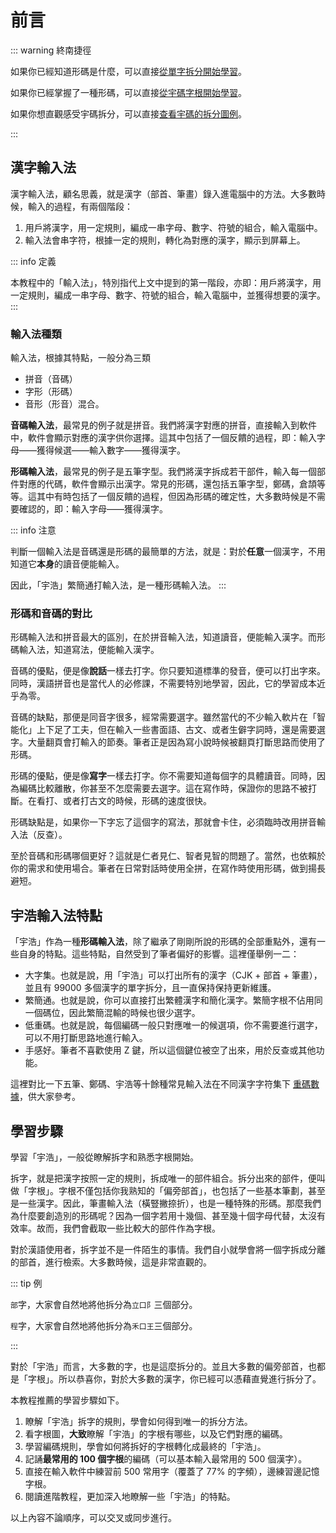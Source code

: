 <script setup>
import Chaifen from '@/chaifen/Chaifen.vue'
</script>

# 前言

::: warning 終南捷徑

如果你已經知道形碼是什麼，可以直接[從單字拆分開始學習](./division)。

如果你已經掌握了一種形碼，可以直接[從宇碼字根開始學習](./division)。

如果你想直觀感受宇碼拆分，可以直接[查看宇碼的拆分圖例](./examples)。

:::

## 漢字輸入法

<div class="flex justify-left flex-wrap">
<Chaifen char='漢' :parts='[3,3,1,3,4]' />
<Chaifen char='字' :parts='[3,3]' />
<Chaifen char='輸' :parts='[7,2,1,4,2]' />
<Chaifen char='入' :parts='[2]' />
</div>

漢字輸入法，顧名思義，就是漢字（部首、筆畫）錄入進電腦中的方法。大多數時候，輸入的過程，有兩個階段：

1. 用戶將漢字，用一定規則，編成一串字母、數字、符號的組合，輸入電腦中。
2. 輸入法會串字符，根據一定的規則，轉化為對應的漢字，顯示到屏幕上。

::: info 定義

本教程中的「輸入法」，特別指代上文中提到的第一階段，亦即：用戶將漢字，用一定規則，編成一串字母、數字、符號的組合，輸入電腦中，並獲得想要的漢字。
:::

### 輸入法種類

輸入法，根據其特點，一般分為三類

- 拼音（音碼）
- 字形（形碼）
- 音形（形音）混合。
<div class="flex justify-left flex-wrap">
<Chaifen char='音' :parts='[5,4]' />
<Chaifen char='码' :parts='[5,3]' />
</div>

**音碼輸入法**，最常見的例子就是拼音。我們將漢字對應的拼音，直接輸入到軟件中，軟件會顯示對應的漢字供你選擇。這其中包括了一個反饋的過程，即：輸入字母——獲得候選——輸入數字——獲得漢字。
<div class="flex justify-left flex-wrap">
<Chaifen char='形' :parts='[4,3]' />
<Chaifen char='碼' :parts='[5,10]' />
</div>

**形碼輸入法**，最常見的例子是五筆字型。我們將漢字拆成若干部件，輸入每一個部件對應的代碼，軟件會顯示出漢字。常見的形碼，還包括五筆字型，鄭碼，倉頡等等。這其中有時包括了一個反饋的過程，但因為形碼的確定性，大多數時候是不需要確認的，即：輸入字母——獲得漢字。
<div class="flex justify-left flex-wrap">
<Chaifen char='拆' :parts='[3,4,1]' />
<Chaifen char='分' :parts='[2,2]' />
</div>

::: info 注意

判斷一個輸入法是音碼還是形碼的最簡單的方法，就是：對於**任意**一個漢字，不用知道它**本身**的讀音便能輸入。

因此，「宇浩」繁簡通打輸入法，是一種形碼輸入法。
:::

### 形碼和音碼的對比

形碼輸入法和拼音最大的區別，在於拼音輸入法，知道讀音，便能輸入漢字。而形碼輸入法，知道寫法，便能輸入漢字。

音碼的優點，便是像**說話**一樣去打字。你只要知道標準的發音，便可以打出字來。同時，漢語拼音也是當代人的必修課，不需要特別地學習，因此，它的學習成本近乎為零。

音碼的缺點，那便是同音字很多，經常需要選字。雖然當代的不少輸入軟片在「智能化」上下足了工夫，但在輸入一些書面語、古文、或者生僻字詞時，還是需要選字。大量翻頁會打輸入的節奏。筆者正是因為寫小說時候被翻頁打斷思路而使用了形碼。

<Chaifen char='優' :parts='[2,2,4,2,4,3]' />

形碼的優點，便是像**寫字**一樣去打字。你不需要知道每個字的具體讀音。同時，因為編碼比較離散，你甚至不怎麼需要去選字。這在寫作時，保證你的思路不被打斷。在看打、或者打古文的時候，形碼的速度很快。

<Chaifen char='缺' :parts='[6,2,2]' />

形碼缺點是，如果你一下字忘了這個字的寫法，那就會卡住，必須臨時改用拼音輸入法（反查）。

至於音碼和形碼哪個更好？這就是仁者見仁、智者見智的問題了。當然，也依賴於你的需求和使用場合。筆者在日常對話時使用全拼，在寫作時使用形碼，做到揚長避短。

## 宇浩輸入法特點

「宇浩」作為一種**形碼輸入法**，除了繼承了剛剛所說的形碼的全部重點外，還有一些自身的特點。這些特點，自然受到了筆者偏好的影響。這裡僅舉例一二：

- 大字集。也就是說，用「宇浩」可以打出所有的漢字（CJK + 部首 + 筆畫），並且有 99000 多個漢字的單字拆分，且一直保持保持更新維護。
- 繁簡通。也就是說，你可以直接打出繁體漢字和簡化漢字。繁簡字根不佔用同一個碼位，因此繁簡混輸的時候也很少選字。
- 低重碼。也就是說，每個編碼一般只對應唯一的候選項，你不需要進行選字，可以不用打斷思路地進行輸入。
- 手感好。筆者不喜歡使用 Z 鍵，所以這個鍵位被空了出來，用於反查或其他功能。

這裡對比一下五筆、鄭碼、宇浩等十餘種常見輸入法在不同漢字字符集下 [重碼數據](../docs/statistics)，供大家參考。

## 學習步驟

學習「宇浩」，一般從瞭解拆字和熟悉字根開始。

拆字，就是把漢字按照一定的規則，拆成唯一的部件組合。拆分出來的部件，便叫做「字根」。字根不僅包括你我熟知的「偏旁部首」，也包括了一些基本筆劃，甚至是一些漢字。因此，筆畫輸入法（橫豎撇捺折），也是一種特殊的形碼。那麼我們為什麼要創造別的形碼呢？因為一個字若用十幾個、甚至幾十個字母代替，太沒有效率。故而，我們會截取一些比較大的部件作為字根。

對於漢語使用者，拆字並不是一件陌生的事情。我們自小就學會將一個字拆成分離的部首，進行檢索。大多數時候，這是非常直觀的。

::: tip 例

`部`字，大家會自然地將他拆分為`立口阝`三個部分。  

`程`字，大家會自然地將他拆分為`禾口王`三個部分。  
<div class="flex justify-left flex-wrap">
<Chaifen char='部' :parts='[5,3,2]' />
<Chaifen char='程' :parts='[5,3,4]' />
</div>
:::

對於「宇浩」而言，大多數的字，也是這麼拆分的。並且大多數的偏旁部首，也都是「字根」。所以恭喜你，對於大多數的漢字，你已經可以憑藉直覺進行拆分了。

本教程推薦的學習步驟如下。

1. 瞭解「宇浩」拆字的規則，學會如何得到唯一的拆分方法。
2. 看字根圖，**大致**瞭解「宇浩」的字根有哪些，以及它們對應的編碼。
3. 學習編碼規則，學會如何將拆好的字根轉化成最終的「宇浩」。
4. 記誦**最常用的 100 個字根**的編碼（可以基本輸入最常用的 500 個漢字）。
5. 直接在輸入軟件中練習前 500 常用字（覆蓋了 77% 的字頻），邊練習邊記憶字根。
6. 閱讀進階教程，更加深入地瞭解一些「宇浩」的特點。

以上內容不論順序，可以交叉或同步進行。
